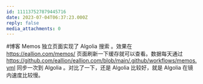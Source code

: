 ```yaml
---
id: 111137527879445716
date: 2023-07-04T06:37:23.000Z
reply: false
media_attachments: 0
---
```


#博客 Memos 独立页面实现了 Algolia 搜索 。效果在 https://eallion.com/memos/ 页面刷新一下缓存就可以查看。数据每天通过 https://github.com/eallion/eallion.com/blob/main/.github/workflows/memos.yml 同步一次到 Algolia 。对比了一下，还是 Algolia 比较好，就是 Algolia 在镜内速度比较慢。

